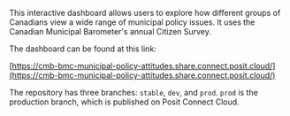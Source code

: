 This interactive dashboard allows users to explore how different groups of Canadians view a wide range of municipal policy issues. It uses the Canadian Municipal Barometer's annual Citizen Survey.

The dashboard can be found at this link:

[https://cmb-bmc-municipal-policy-attitudes.share.connect.posit.cloud/](https://cmb-bmc-municipal-policy-attitudes.share.connect.posit.cloud/)

The repository has three branches: `stable`, `dev`, and `prod`. `prod` is the production branch, which is published on Posit Connect Cloud.
